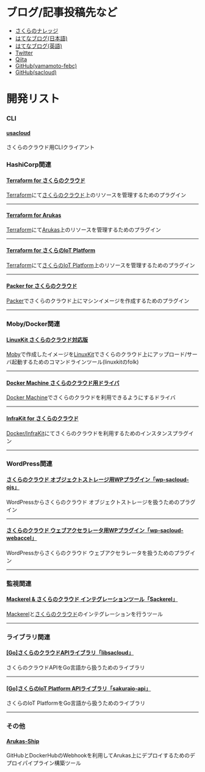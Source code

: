 # ブログ/記事投稿先など

- [さくらのナレッジ](http://knowledge.sakura.ad.jp/author/kazumichi_yamamoto/)
- [はてなブログ(日本語)](http://febc-yamamoto.hatenablog.jp)
- [はてなブログ(英語)](http://febc-yamamoto.hatenablog.com)
- [Twitter](http://twitter.com/yamamoto_febc)
- [Qiita](http://qiita.com/yamamoto-febc)
- [GitHub(yamamoto-febc)](https://github.com/yamamoto-febc)
- [GitHub(sacloud)](https://github.com/sacloud)
 
# 開発リスト

### CLI

#### [usacloud](https://github.com/sacloud/usacloud)

さくらのクラウド用CLIクライアント

### HashiCorp関連

#### [Terraform for さくらのクラウド](https://github.com/yamamoto-febc/terraform-provider-sakuracloud)

[Terraform](https://terraform.io)にて[さくらのクラウド](http://cloud.sakura.ad.jp)上のリソースを管理するためのプラグイン  

---

#### [Terraform for Arukas](https://github.com/yamamoto-febc/terraform-provider-arukas)

[Terraform](https://terraform.io)にて[Arukas](https://arukas.io)上のリソースを管理するためのプラグイン  

---

#### [Terraform for さくらのIoT Platform](https://github.com/yamamoto-febc/terraform-provider-sakuraiot)

[Terraform](https://terraform.io)にて[さくらのIoT Platform](https://iot.sakura.ad.jp/)上のリソースを管理するためのプラグイン  

---

#### [Packer for さくらのクラウド](https://github.com/sacloud/packer-builder-sakuracloud)

[Packer](https://packer.io)でさくらのクラウド上にマシンイメージを作成するためのプラグイン  

---

### Moby/Docker関連

#### [LinuxKit さくらのクラウド対応版](https://github.com/sacloud/linuxkit)

[Moby](https://github.com/moby/moby)で作成したイメージを[LinuxKit](https://github.com/linuxkit/linuxkit)でさくらのクラウド上にアップロード/サーバ起動するためのコマンドラインツール(linuxkitのfolk)

---

#### [Docker Machine さくらのクラウド用ドライバ](https://github.com/yamamoto-febc/docker-machine-sakuracloud)

[Docker Machine](https://docs.docker.com/machine/overview/)でさくらのクラウドを利用できるようにするドライバ

---

#### [InfraKit for さくらのクラウド](https://github.com/sacloud/infrakit.sakuracloud)

[Docker/InfraKit](https://github.com/docker/infrakit)にてさくらのクラウドを利用するためのインスタンスプラグイン 

---

### WordPress関連

#### [さくらのクラウド オブジェクトストレージ用WPプラグイン「wp-sacloud-ojs」](https://github.com/yamamoto-febc/wp-sacloud-ojs)

WordPressからさくらのクラウド オブジェクトストレージを扱うためのプラグイン  

---

#### [さくらのクラウド ウェブアクセラレータ用WPプラグイン「wp-sacloud-webaccel」](https://github.com/yamamoto-febc/wp-sacloud-webaccel)

WordPressからさくらのクラウド ウェブアクセラレータを扱うためのプラグイン  

---

### 監視関連

#### [Mackerel & さくらのクラウド インテグレーションツール「Sackerel」](https://github.com/sacloud/sackerel)

[Mackerel](https://mackerel.io)と[さくらのクラウド](http://cloud.sakura.ad.jp)のインテグレーションを行うツール

---

### ライブラリ関連

#### [[Go]さくらのクラウドAPIライブラリ「libsacloud」](https://github.com/sacloud/libsacloud)

さくらのクラウドAPIをGo言語から扱うためのライブラリ  

---

#### [[Go]さくらのIoT Platform APIライブラリ「sakuraio-api」](https://github.com/yamamoto-febc/sakuraio-api)

さくらのIoT PlatformをGo言語から扱うためのライブラリ  

---

### その他

#### [Arukas-Ship](https://github.com/yamamoto-febc/arukas-ship)

GitHubとDockerHubのWebhookを利用してArukas上にデプロイするためのデプロイパイプライン構築ツール  
